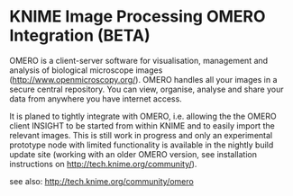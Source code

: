 KNIME Image Processing OMERO Integration (BETA)
==========

OMERO is a client-server software for visualisation, management and analysis of biological microscope images (http://www.openmicroscopy.org/). OMERO handles all your images in a secure central repository. You can view, organise, analyse and share your data from anywhere you have internet access.

It is planed to tightly integrate with OMERO, i.e. allowing the the OMERO client INSIGHT to be started from within KNIME and to easily import the relevant images. This is still work in progress and only an experimental prototype node with limited functionality is available in the nightly build update site (working with an older OMERO version, see installation instructions on http://tech.knime.org/community/). 

see also: http://tech.knime.org/community/omero
